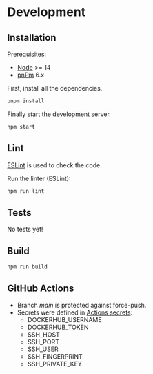 # Development

## Installation

Prerequisites:

- [Node](https://nodejs.org/) >= 14
- [pnPm](https://pnpm.io/installation) 6.x

First, install all the dependencies.

```sh
pnpm install
```

Finally start the development server.

```sh
npm start
```

## Lint

[ESLint](https://eslint.org/) is used to check the code.

Run the linter (ESLint):

```sh
npm run lint
```

## Tests

No tests yet!

## Build

```sh
npm run build
```

## GitHub Actions

- Branch _main_ is protected against force-push.
- Secrets were defined in [Actions secrets](https://github.com/totakoko/spotiblind/settings/secrets/actions):
  - DOCKERHUB_USERNAME
  - DOCKERHUB_TOKEN
  - SSH_HOST
  - SSH_PORT
  - SSH_USER
  - SSH_FINGERPRINT
  - SSH_PRIVATE_KEY
